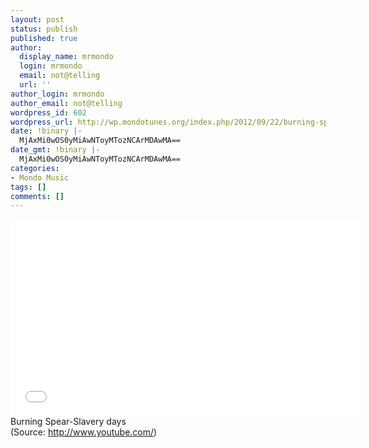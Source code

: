 ```yaml
---
layout: post
status: publish
published: true
author:
  display_name: mrmondo
  login: mrmondo
  email: not@telling
  url: ''
author_login: mrmondo
author_email: not@telling
wordpress_id: 602
wordpress_url: http://wp.mondotunes.org/index.php/2012/09/22/burning-spear-slavery-days/
date: !binary |-
  MjAxMi0wOS0yMiAwNToyMTozNCArMDAwMA==
date_gmt: !binary |-
  MjAxMi0wOS0yMiAwNToyMTozNCArMDAwMA==
categories:
- Mondo Music
tags: []
comments: []
---
```

<iframe width="560" height="315" src="//www.youtube.com/embed/lOhBOdxO6Hg" frameborder="0"> </iframe>
Burning Spear-Slavery days
<div class="attribution">(<span>Source:</span> <a href="http://www.youtube.com/">http://www.youtube.com/</a>)</div>
